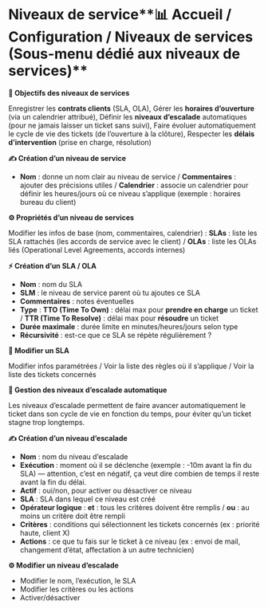 # Niveaux de service**📊 Accueil / Configuration / Niveaux de services (Sous-menu dédié aux niveaux de services)**

**🎯 Objectifs des niveaux de services**

Enregistrer les **contrats clients** (SLA, OLA), Gérer les **horaires d’ouverture** (via un calendrier attribué), Définir les **niveaux d’escalade** automatiques (pour ne jamais laisser un ticket sans suivi), Faire évoluer automatiquement le cycle de vie des tickets (de l’ouverture à la clôture), Respecter les **délais d’intervention** (prise en charge, résolution)

**✍️ Création d’un niveau de service**

- **Nom** : donne un nom clair au niveau de service / **Commentaires** : ajouter des précisions utiles / **Calendrier** : associe un calendrier pour définir les heures/jours où ce niveau s’applique (exemple : horaires bureau du client)

**⚙️ Propriétés d’un niveau de services**

Modifier les infos de base (nom, commentaires, calendrier) : **SLAs** : liste les SLA rattachés (les accords de service avec le client) / **OLAs** : liste les OLAs liés (Operational Level Agreements, accords internes)

**⚡ Création d’un SLA / OLA**

- **Nom** : nom du SLA
- **SLM** : le niveau de service parent où tu ajoutes ce SLA
- **Commentaires** : notes éventuelles
- **Type** : **TTO (Time To Own)** : délai max pour **prendre en charge** un ticket / **TTR (Time To Resolve)** : délai max pour **résoudre** un ticket
- **Durée maximale** : durée limite en minutes/heures/jours selon type
- **Récursivité** : est-ce que ce SLA se répète régulièrement ?

**🔁 Modifier un SLA**

Modifier infos paramétrées / Voir la liste des règles où il s’applique / Voir la liste des tickets concernés

**🚨 Gestion des niveaux d’escalade automatique**

Les niveaux d’escalade permettent de faire avancer automatiquement le ticket dans son cycle de vie en fonction du temps, pour éviter qu’un ticket stagne trop longtemps.

**✍️ Création d’un niveau d’escalade**

- **Nom** : nom du niveau d’escalade
- **Exécution** : moment où il se déclenche (exemple : -10m avant la fin du SLA) — attention, c’est en négatif, ça veut dire combien de temps il reste avant la fin du délai.
- **Actif** : oui/non, pour activer ou désactiver ce niveau
- **SLA** : SLA dans lequel ce niveau est créé
- **Opérateur logique** : **et** : tous les critères doivent être remplis / **ou** : au moins un critère doit être rempli
- **Critères** : conditions qui sélectionnent les tickets concernés (ex : priorité haute, client X)
- **Actions** : ce que tu fais sur le ticket à ce niveau (ex : envoi de mail, changement d’état, affectation à un autre technicien)

**⚙️ Modifier un niveau d’escalade**

- Modifier le nom, l’exécution, le SLA
- Modifier les critères ou les actions
- Activer/désactiver
